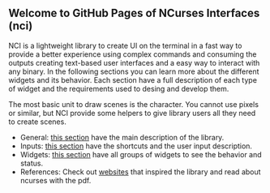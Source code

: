 ## Welcome to GitHub Pages of NCurses Interfaces (nci)

NCI is a lightweight library to create UI on the terminal in a fast way to provide
a better experience using complex commands and consuming the outputs creating
text-based user interfaces and a easy way to interact with any binary. In the
following sections you can learn more about the different widgets and its
behavior. Each section have a full description of each type of widget and
the requirements used to desing and develop them.

The most basic unit to draw scenes is the character. You cannot use pixels or similar,
but NCI provide some helpers to give library users all they need to create scenes. 

* General: [this section](general.md) have the main description of the library.
* Inputs: [this section](inputs.md) have the shortcuts and the user input description.
* Widgets: [this section](widgets.md) have all groups of widgets to see the behavior and status.
* References: Check out [websites](references/websites.md) that inspired the library and read about ncurses with
  the pdf.
